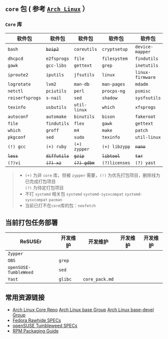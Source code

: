 ## **`core` 包** ( 参考 [`Arch Linux`](https://www.archlinux.org/packages/ "Arch Linux Packages") ）

### `Core` 库
| 软件包           | 软件包           | 软件包          | 软件包         | 软件包           |
| --------------- | --------------- | -------------- | ------------- | ---------------- |
| `bash`          | ~~`bzip2`~~     | `coreutils`    | `cryptsetup`  | `device-mapper`  |
| `dhcpcd`        | `e2fsprogs`     | `file`         | `filesystem`  | `findutils`      |
| `gawk`          | `gcc-libs`      | `gettext`      | `grep`        | `inetutils`      |
| `iproute2`      | `iputils`       | `jfsutils`     | `linux`       | `linux-firmware` |
| `logrotate`     | `lvm2`          | `man-db`       | `man-pages`   | `mdadm`          |
| `netctl`        | `pciutils`      | `perl`         | `procps-ng`   | `psmisc`         |
| `reiserfsprogs` | `s-nail`        | `sed`          | `shadow`      | `sysfsutils`     |
| `texinfo`       | `usbutils`      | `util-linux`   | `which`       | `xfsprogs`       |
| `autoconf`      | `automake`      | `binutils`     | `bison`       | `fakeroot`       |
| `file`          | `findutils`     | `flex`         | `gawk`        | `gettext`        |
| `which`         | `groff`         | `m4`           | `make`        | `patch`          |
| `pkgconf`       | `sed`           | `sudo`         | `texinfo`     | `util-linux`     |
| `(!) gcc`       | `(+) ruby`      | `(+) zypper`   | `(+) libzypp` | ~~`nano`~~       |
| ~~`less`~~      | ~~`diffutils`~~ | ~~`gzip`~~     | ~~`libtool`~~ | ~~`tar`~~        |
| `(?)vi`         | ~~`(?) xz`~~    | ~~`(?) gdbm`~~ | `(?)licenses` | `(?) yast`       |

> * `(+)` 为非 `core` 库，但被 `zypper` 需要，`(!)` 为优先打包项目，删除线为已完成打包项目  
>   `(?)` 为待定打包项目
> * 不打 `systemd` 相关包 `systemd` `systemd-sysvcompat` `systemd-sysvcompat` `pacman`
> * 当前已打不在`core`库的包：`neofetch`

## 当前打包任务部署

| ReSUSEr               | 开发维护 | 开发维护         | 开发维护  | 开发维护  |
| --------------------- | -------- | -------------- | -------- | -------- |
| `Zypper`              |          |                |          |          |
| `OBS`                 | `grep`   |                |          |          |
| `openSUSE-TumbleWeed` | `sed`    |                |          |          |
| `Yast`                | `glibc`  | `core_pack.md` |          |          |

## 常用资源链接
* [Arch Linux Core Repo](https://www.archlinux.org/packages/?repo=Core "Arch Linux Core Repo Search")  [Arch Linux base Group](https://www.archlinux.org/groups/x86_64/base/ "Arch Linux base Group")  [Arch Linux base-devel Group ](https://www.archlinux.org/groups/x86_64/base-devel/ "Arch Linux base-devel Group")
* [Fedora Rawhide SPECs](https://dl.fedoraproject.org/pub/fedora/linux/development/rawhide/Workstation/source/tree/Packages/ "Fedora Rawhide SPECS")
* [openSUSE Tumbleweed SPECs](http://opensuse.mirror.liquidtelecom.com/source/tumbleweed/repo/ "风滚草的SPEC")
* [RPM Packaging Guide](https://rpm-packaging-guide.github.io/ "RPM 打包手册")
